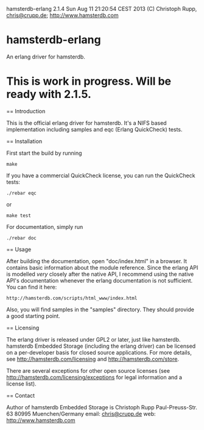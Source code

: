 hamsterdb-erlang 2.1.4                            Sun Aug 11 21:20:54 CEST 2013
(C) Christoph Rupp, chris@crupp.de; http://www.hamsterdb.com

hamsterdb-erlang
================

An erlang driver for hamsterdb.

This is work in progress. Will be ready with 2.1.5.
================

== Introduction

This is the official erlang driver for hamsterdb. It's a NIFS based
implementation including samples and eqc (Erlang QuickCheck) tests.

== Installation

First start the build by running

    make

If you have a commercial QuickCheck license, you can run the QuickCheck
tests:

    ./rebar eqc

or

    make test

For documentation, simply run 

    ./rebar doc

== Usage

After building the documentation, open "doc/index.html" in a browser. It
contains basic information about the module reference. Since the erlang API is
modelled *very* closely after the native API, I recommend using the native
API's documentation whenever the erlang documentation is not sufficient. You
can find it here:

    http://hamsterdb.com/scripts/html_www/index.html

Also, you will find samples in the "samples" directory. They should provide a
good starting point.

== Licensing

The erlang driver is released under GPL2 or later, just like hamsterdb.
hamsterdb Embedded Storage (including the erlang driver) can be licensed
on a per-developer basis for closed source applications. For more details, see
http://hamsterdb.com/licensing and http://hamsterdb.com/store.

There are several exceptions for other open source licenses (see
http://hamsterdb.com/licensing/exceptions for legal information and a license
list).

== Contact

Author of hamsterdb Embedded Storage is
    Christoph Rupp
    Paul-Preuss-Str. 63
    80995 Muenchen/Germany
    email: chris@crupp.de
    web: http://www.hamsterdb.com
